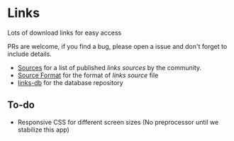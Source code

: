 # Links
Lots of download links for easy access

PRs are welcome, if you find a bug, please open a issue and don't forget to include details.

* [Sources](https://github.com/links-js/links/wiki/Sources) for a list of published *links sources* by the community.
* [Source Format](https://github.com/links-js/links/wiki/Source-Format) for the format of *links source* file
* [links-db](https://github.com/links-js/links-db) for the database repository

## To-do

* Responsive CSS for different screen sizes (No preprocessor until we stabilize this app)